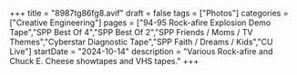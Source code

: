 +++
title = "8987tg86fg8.avif"
draft = false
tags = ["Photos"]
categories = ["Creative Engineering"]
pages = ["94-95 Rock-afire Explosion Demo Tape","SPP Best Of 4","SPP Best Of 2","SPP Friends / Moms / TV Themes","Cyberstar Diagnostic Tape","SPP Faith / Dreams / Kids","CU Live"]
startDate = "2024-10-14"
description = "Various Rock-afire and Chuck E. Cheese showtapes and VHS tapes."
+++
